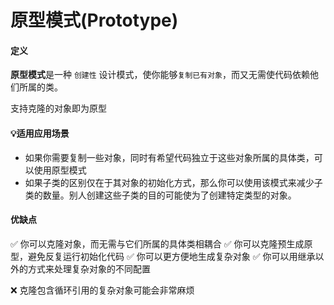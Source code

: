 # 原型模式(Prototype)

#### 定义
**原型模式**是一种  `创建性` 设计模式，使你能够`复制已有对象`，而又无需使代码依赖他们所属的类。

支持克隆的对象即为原型

#### 💡适用应用场景
* 如果你需要复制一些对象，同时有希望代码独立于这些对象所属的具体类，可以使用原型模式
* 如果子类的区别仅在于其对象的初始化方式，那么你可以使用该模式来减少子类的数量。别人创建这些子类的目的可能使为了创建特定类型的对象。

#### 优缺点
✅ 你可以克隆对象，而无需与它们所属的具体类相耦合
✅ 你可以克隆预生成原型，避免反复运行初始化代码
✅ 你可以更方便地生成复杂对象
✅ 你可以用继承以外的方式来处理复杂对象的不同配置

❌ 克隆包含循环引用的复杂对象可能会非常麻烦
